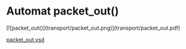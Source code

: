 # Automat packet_out()


<div class=automatpng markdown="1">
[![packet_out()](transport/packet_out.png)](transport/packet_out.pdf)
</div>

[packet_out.vsd](transport/packet_out.vsd)

